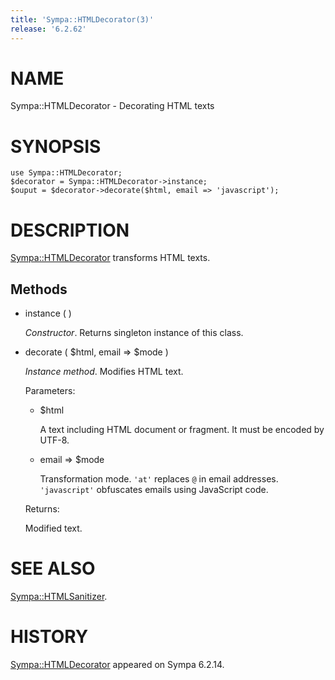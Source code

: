 ```yaml
---
title: 'Sympa::HTMLDecorator(3)'
release: '6.2.62'
---
```


# NAME

Sympa::HTMLDecorator - Decorating HTML texts

# SYNOPSIS

    use Sympa::HTMLDecorator;
    $decorator = Sympa::HTMLDecorator->instance;
    $ouput = $decorator->decorate($html, email => 'javascript');

# DESCRIPTION

[Sympa::HTMLDecorator](./Sympa-HTMLDecorator.3.md) transforms HTML texts.

## Methods

- instance ( )

    _Constructor_.
    Returns singleton instance of this class.

- decorate ( $html, email => $mode )

    _Instance method_.
    Modifies HTML text.

    Parameters:

    - $html

        A text including HTML document or fragment.
        It must be encoded by UTF-8.

    - email => $mode

        Transformation mode.
        `'at'` replaces `@` in email addresses.
        `'javascript'` obfuscates emails using JavaScript code.

    Returns:

    Modified text.

# SEE ALSO

[Sympa::HTMLSanitizer](./Sympa-HTMLSanitizer.3.md).

# HISTORY

[Sympa::HTMLDecorator](./Sympa-HTMLDecorator.3.md) appeared on Sympa 6.2.14.
